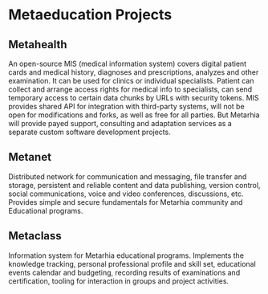 # Metaeducation Projects

## Metahealth

An open-source MIS (medical information system) covers digital patient cards and
medical history, diagnoses and prescriptions, analyzes and other examination. It
can be used for clinics or individual specialists. Patient can collect and
arrange access rights for medical info to specialists, can send temporary access
to certain data chunks by URLs with security tokens. MIS provides shared API for
integration with third-party systems, will not be open for modifications and
forks, as well as free for all parties. But Metarhia will provide payed support,
consulting and adaptation services as a separate custom software development
projects.

## Metanet

Distributed network for communication and messaging, file transfer and storage,
persistent and reliable content and data publishing, version control, social
communications, voice and video conferences, discussions, etc. Provides simple
and secure fundamentals for Metarhia community and Educational programs.

## Metaclass

Information system for Metarhia educational programs. Implements the knowledge
tracking, personal professional profile and skill set, educational events
calendar and budgeting, recording results of examinations and certification,
tooling for interaction in groups and project activities.
